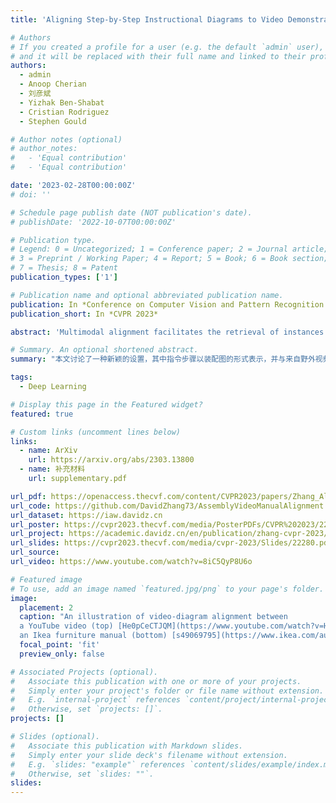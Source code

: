 ```yaml
---
title: 'Aligning Step-by-Step Instructional Diagrams to Video Demonstrations'

# Authors
# If you created a profile for a user (e.g. the default `admin` user), write the username (folder name) here
# and it will be replaced with their full name and linked to their profile.
authors:
  - admin
  - Anoop Cherian
  - 刘彦斌
  - Yizhak Ben-Shabat
  - Cristian Rodriguez
  - Stephen Gould

# Author notes (optional)
# author_notes:
#   - 'Equal contribution'
#   - 'Equal contribution'

date: '2023-02-28T00:00:00Z'
# doi: ''

# Schedule page publish date (NOT publication's date).
# publishDate: '2022-10-07T00:00:00Z'

# Publication type.
# Legend: 0 = Uncategorized; 1 = Conference paper; 2 = Journal article;
# 3 = Preprint / Working Paper; 4 = Report; 5 = Book; 6 = Book section;
# 7 = Thesis; 8 = Patent
publication_types: ['1']

# Publication name and optional abbreviated publication name.
publication: In *Conference on Computer Vision and Pattern Recognition 2023*
publication_short: In *CVPR 2023*

abstract: 'Multimodal alignment facilitates the retrieval of instances from one modality when queried using another. In this paper, we consider a novel setting where such an alignment is between (i) instruction steps that are depicted as assembly diagrams (commonly seen in Ikea assembly manuals) and (ii) video segments from in-the-wild videos; these videos comprising an enactment of the assembly actions in the real world. To learn this alignment, we introduce a novel supervised contrastive learning method that learns to align videos with the subtle details in the assembly diagrams, guided by a set of novel losses. To study this problem and demonstrate the effectiveness of our method, we introduce a novel dataset: IAW---for Ikea assembly in the wild---consisting of 183 hours of videos from diverse furniture assembly collections and nearly 8,300 illustrations from their associated instruction manuals and annotated for their ground truth alignments. We define two tasks on this dataset: First, nearest neighbor retrieval between video segments and illustrations, and, second, alignment of instruction steps and the segments for each video. Extensive experiments on IAW demonstrate superior performances of our approach against alternatives.'

# Summary. An optional shortened abstract.
summary: "本文讨论了一种新颖的设置，其中指令步骤以装配图的形式表示，并与来自野外视频的片段进行对齐。作者引入了一种监督对比学习方法，该方法学习将视频与装配图的细微细节对齐，由一组新颖的损失指导。他们还引入了一个新的数据集：IAW-用于宜家野外装配-包括来自不同家具装配集合的183小时视频和近8,300幅来自相关说明手册的插图，并注释了其地面真实对齐。作者在此数据集上定义了两个任务：首先，在视频片段和插图之间进行最近邻检索；其次，将指令步骤和每个视频的片段对齐。在IAW上进行的广泛实验表明，我们的方法相对于替代方案具有优越的性能。(由 New Bing 生成)."

tags:
  - Deep Learning

# Display this page in the Featured widget?
featured: true

# Custom links (uncomment lines below)
links:
  - name: ArXiv
    url: https://arxiv.org/abs/2303.13800
  - name: 补充材料
    url: supplementary.pdf

url_pdf: https://openaccess.thecvf.com/content/CVPR2023/papers/Zhang_Aligning_Step-by-Step_Instructional_Diagrams_to_Video_Demonstrations_CVPR_2023_paper.pdf
url_code: https://github.com/DavidZhang73/AssemblyVideoManualAlignment
url_dataset: https://iaw.davidz.cn
url_poster: https://cvpr2023.thecvf.com/media/PosterPDFs/CVPR%202023/22280.png
url_project: https://academic.davidz.cn/en/publication/zhang-cvpr-2023/
url_slides: https://cvpr2023.thecvf.com/media/cvpr-2023/Slides/22280.pdf
url_source:
url_video: https://www.youtube.com/watch?v=8iC5QyP8U6o

# Featured image
# To use, add an image named `featured.jpg/png` to your page's folder.
image:
  placement: 2
  caption: "An illustration of video-diagram alignment between
  a YouTube video (top) [He0pCeCTJQM](https://www.youtube.com/watch?v=He0pCeCTJQM) and
  an Ikea furniture manual (bottom) [s49069795](https://www.ikea.com/au/en/p/tarva-bed-frame-pine-luroey-s49069795/)"
  focal_point: 'fit'
  preview_only: false

# Associated Projects (optional).
#   Associate this publication with one or more of your projects.
#   Simply enter your project's folder or file name without extension.
#   E.g. `internal-project` references `content/project/internal-project/index.md`.
#   Otherwise, set `projects: []`.
projects: []

# Slides (optional).
#   Associate this publication with Markdown slides.
#   Simply enter your slide deck's filename without extension.
#   E.g. `slides: "example"` references `content/slides/example/index.md`.
#   Otherwise, set `slides: ""`.
slides:
---
```

